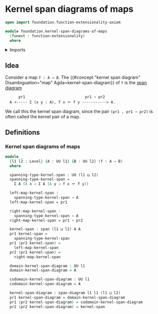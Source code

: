 # Kernel span diagrams of maps

```agda
open import foundation.function-extensionality-axiom

module foundation.kernel-span-diagrams-of-maps
  (funext : function-extensionality)
  where
```

<details><summary>Imports</summary>

```agda
open import foundation.dependent-pair-types
open import foundation.span-diagrams funext
open import foundation.spans
open import foundation.universe-levels

open import foundation-core.function-types
open import foundation-core.identity-types
```

</details>

## Idea

Consider a map `f : A → B`. The
{{#concept "kernel span diagram" Disambiguation="map" Agda=kernel-span-diagram}}
of `f` is the [span diagram](foundation.span-diagrams.md)

```text
      pr1                           pr1 ∘ pr2
  A <----- Σ (x y : A), f x ＝ f y -----------> A.
```

We call this the kernel span diagram, since the pair `(pr1 , pr1 ∘ pr2)` is
often called the kernel pair of a map.

## Definitions

### Kernel span diagrams of maps

```agda
module _
  {l1 l2 : Level} {A : UU l1} {B : UU l2} (f : A → B)
  where

  spanning-type-kernel-span : UU (l1 ⊔ l2)
  spanning-type-kernel-span =
    Σ A (λ x → Σ A (λ y → f x ＝ f y))

  left-map-kernel-span :
    spanning-type-kernel-span → A
  left-map-kernel-span = pr1

  right-map-kernel-span :
    spanning-type-kernel-span → A
  right-map-kernel-span = pr1 ∘ pr2

  kernel-span : span (l1 ⊔ l2) A A
  pr1 kernel-span =
    spanning-type-kernel-span
  pr1 (pr2 kernel-span) =
    left-map-kernel-span
  pr2 (pr2 kernel-span) =
    right-map-kernel-span

  domain-kernel-span-diagram : UU l1
  domain-kernel-span-diagram = A

  codomain-kernel-span-diagram : UU l1
  codomain-kernel-span-diagram = A

  kernel-span-diagram : span-diagram l1 l1 (l1 ⊔ l2)
  pr1 kernel-span-diagram = domain-kernel-span-diagram
  pr1 (pr2 kernel-span-diagram) = codomain-kernel-span-diagram
  pr2 (pr2 kernel-span-diagram) = kernel-span
```
